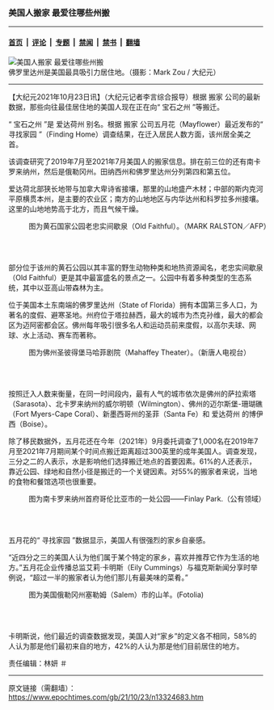 ### 美国人搬家 最爱往哪些州搬

---

#### [首页](../../../..?n13324683) &nbsp;|&nbsp; [评论](../../../../../epoch-comment?n13324683) &nbsp;|&nbsp; [专题](../../../../../epoch-special?n13324683) &nbsp;|&nbsp; [禁闻](../../../../../epoch-news?n13324683) &nbsp;|&nbsp; [禁书](../../../../../books?n13324683) &nbsp;|&nbsp; [翻墙](https://github.com/gfw-breaker/nogfw/blob/master/README.md?n13324683)


<div><img alt="美国人搬家 最爱往哪些州搬" class="attachment-djy_600_400 size-djy_600_400 wp-post-image" src="https://i.epochtimes.com/assets/uploads/2010/10/101009102226_4-600x400.jpg"/>
<div class="caption">
 佛罗里达州是美国最具吸引力居住地。（摄影：Mark Zou / 大纪元）
</div></div><hr/><div class="post_content" id="artbody" itemprop="articleBody">
 <!-- article content begin -->
 <p>
  【大纪元2021年10月23日讯】（大纪元记者李言综合报导）根据
  <ok href="https://www.epochtimes.com/gb/tag/%E6%90%AC%E5%AE%B6.html">
   搬家
  </ok>
  公司的最新数据，那些向往最佳居住地的美国人现在正在向“
  <ok href="https://www.epochtimes.com/gb/tag/%E5%AE%9D%E7%9F%B3%E4%B9%8B%E5%B7%9E.html">
   宝石之州
  </ok>
  ”等搬迁。
 </p>
 <p>
  “
  <ok href="https://www.epochtimes.com/gb/tag/%E5%AE%9D%E7%9F%B3%E4%B9%8B%E5%B7%9E.html">
   宝石之州
  </ok>
  ”是
  <ok href="https://www.epochtimes.com/gb/tag/%E7%88%B1%E8%BE%BE%E8%8D%B7%E5%B7%9E.html">
   爱达荷州
  </ok>
  别名。根据
  <ok href="https://www.epochtimes.com/gb/tag/%E6%90%AC%E5%AE%B6.html">
   搬家
  </ok>
  公司五月花（Mayflower）最近发布的“
  <ok href="https://www.epochtimes.com/gb/tag/%E5%AF%BB%E6%89%BE%E5%AE%B6%E5%9B%AD.html">
   寻找家园
  </ok>
  ”（Finding Home）调查结果，在迁入居民人数方面，该州居全美之首。
 </p>
 <p>
  该调查研究了2019年7月至2021年7月美国人的搬家信息。排在前三位的还有南卡罗来纳州，然后是俄勒冈州。田纳西州和佛罗里达州分列第四和第五位。
 </p>
 <p>
  爱达荷北部狭长地带与加拿大卑诗省接壤，那里的山地盛产木材；中部的斯内克河平原横贯本州，是主要的农业区；南方的山地地区与内华达州和科罗拉多州接壤。这里的山地地势高于北方，而且气候干燥。
 </p>
 <figure aria-describedby="caption-attachment-6530847" class="wp-caption aligncenter" id="attachment_6530847" style="width: 624px">
  <ok href="https://i.epochtimes.com/assets/uploads/2015/11/1404100457471758.jpg" target="_blank">
   <img alt="" class="size-medium_vertical wp-image-6530847" src="https://i.epochtimes.com/assets/uploads/2015/11/1404100457471758-624x400.jpg"/>
  </ok>
  <br/><figcaption class="wp-caption-text" id="caption-attachment-6530847">
   图为黄石国家公园老忠实间歇泉（Old Faithful）。（MARK RALSTON／AFP）
  </figcaption><br/>
 </figure><br/>
 <p>
  部分位于该州的黄石公园以其丰富的野生动物种类和地热资源闻名，老忠实间歇泉（Old Faithful）更是其中最富盛名的景点之一。公园中有着多种类型的生态系统，其中以亚高山带森林为主。
 </p>
 <p>
  位于美国本土东南端的佛罗里达州（State of Florida）拥有本国第三多人口，为著名的度假、避寒圣地。州府位于塔拉赫西，最大的城市为杰克孙维，最大的都会区为迈阿密都会区。佛州每年吸引很多名人和运动员前来度假，以高尔夫球、网球、水上活动、赛车而著称。
 </p>
 <figure aria-describedby="caption-attachment-11879745" class="wp-caption aligncenter" id="attachment_11879745" style="width: 600px">
  <ok href="https://i.epochtimes.com/assets/uploads/2020/02/200218213855100731.jpg" target="_blank">
   <img alt="" class="size-medium_vertical wp-image-11879745" src="https://i.epochtimes.com/assets/uploads/2020/02/200218213855100731-600x400.jpg"/>
  </ok>
  <br/><figcaption class="wp-caption-text" id="caption-attachment-11879745">
   图为佛州圣彼得堡马哈菲剧院（Mahaffey Theater）。（新唐人电视台）
  </figcaption><br/>
 </figure><br/>
 <p>
  按照迁入人数来衡量，在同一时间段内，最有人气的城市依次是佛州的萨拉索塔（Sarasota）、北卡罗来纳州的威尔明顿（Wilmington）、佛州的迈尔斯堡-珊瑚礁（Fort Myers-Cape Coral）、新墨西哥州的圣菲（Santa Fe）和
  <ok href="https://www.epochtimes.com/gb/tag/%E7%88%B1%E8%BE%BE%E8%8D%B7%E5%B7%9E.html">
   爱达荷州
  </ok>
  的博伊西（Boise）。
 </p>
 <p>
  除了移民数据外，五月花还在今年（2021年）9月委托调查了1,000名在2019年7月至2021年7月期间某个时间点搬迁距离超过300英里的成年美国人。调查发现，三分之二的人表示，水是影响他们选择搬迁地点的首要因素。61%的人还表示，靠近公园、绿地和自然小径是搬迁的一个关键因素。对55%的搬家者来说，当地的食物和餐馆选项也很重要。
 </p>
 <figure aria-describedby="caption-attachment-9530883" class="wp-caption aligncenter" id="attachment_9530883" style="width: 600px">
  <ok href="https://i.epochtimes.com/assets/uploads/2017/08/20170815-shouhui-Columbia_SC_Finlay_Park.jpg" target="_blank">
   <img alt="" class="size-medium_vertical wp-image-9530883" src="https://i.epochtimes.com/assets/uploads/2017/08/20170815-shouhui-Columbia_SC_Finlay_Park-600x400.jpg"/>
  </ok>
  <br/><figcaption class="wp-caption-text" id="caption-attachment-9530883">
   图为南卡罗来纳州首府哥伦比亚市的一处公园——Finlay Park.（公有领域）
  </figcaption><br/>
 </figure><br/>
 <p>
  五月花的“
  <ok href="https://www.epochtimes.com/gb/tag/%E5%AF%BB%E6%89%BE%E5%AE%B6%E5%9B%AD.html">
   寻找家园
  </ok>
  ”数据显示，美国人有很强烈的家乡自豪感。
 </p>
 <p>
  “近四分之三的美国人认为他们属于某个特定的家乡，喜欢并推荐它作为生活的地方。”五月花企业传播总监艾莉·卡明斯（Eily Cummings）与福克斯新闻分享时举例说，“超过一半的搬家者认为他们那儿有最美味的菜肴。”
 </p>
 <figure aria-describedby="caption-attachment-7299722" class="wp-caption aligncenter" id="attachment_7299722" style="width: 533px">
  <ok href="https://i.epochtimes.com/assets/uploads/2016/02/1101141009391778.jpg" target="_blank">
   <img alt="" class="size-medium_vertical wp-image-7299722" src="https://i.epochtimes.com/assets/uploads/2016/02/1101141009391778-533x400.jpg"/>
  </ok>
  <br/><figcaption class="wp-caption-text" id="caption-attachment-7299722">
   图为美国俄勒冈州塞勒姆（Salem）市的山羊。(Fotolia)
  </figcaption><br/>
 </figure><br/>
 <p>
  卡明斯说，他们最近的调查数据发现，美国人对“家乡”的定义各不相同，58%的人认为那是他们最初来自的地方，42%的人认为那是他们目前居住的地方。
 </p>
 <p>
  责任编辑：林妍 ＃
 </p>
 <div class="jfk-bubble gtx-bubble" style="visibility: visible; left: 8px; top: 733px; opacity: 1;">
 </div>
 <!-- article content end -->
 <div id="below_article_ad">
 </div>
</div>


---

原文链接（需翻墙）：https://www.epochtimes.com/gb/21/10/23/n13324683.htm